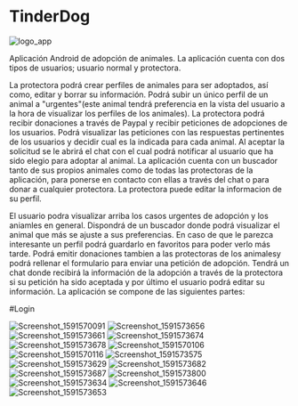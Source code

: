 # TinderDog
![logo_app](https://user-images.githubusercontent.com/51179661/83979313-c1d74100-a90d-11ea-9b85-1bed016d551a.png)

Aplicación Android de adopción de animales. La aplicación cuenta con dos tipos de usuarios; usuario normal y protectora.


La protectora podrá crear perfiles de animales para ser adoptados, así como, editar y borrar su información. Podrá subir un único perfil de un animal a "urgentes"(este animal tendrá preferencia en la vista del usuario a la hora de visualizar los perfiles de los animales). La protectora podrá recibir donaciones a través de Paypal y recibir peticiones de adopciones de los usuarios. Podrá visualizar las peticiones con las respuestas pertinentes de los usuarios y decidir cual es la indicada para cada animal. Al aceptar la solicitud se le abrirá el chat con el cual podrá notificar al usuario que ha sido elegio para adoptar al animal. La aplicación cuenta con un buscador tanto de sus propios animales como de todas las protectoras de la aplicación, para ponerse en contacto con ellas a través del chat o para donar a cualquier protectora. La protectora puede editar la informacion de su perfil.


El usuario podra visualizar arriba los casos urgentes de adopción y los aniamles en general. Dispondrá de un buscador donde podrá visualizar el animal que más se ajuste a sus preferencias. En caso de que le parezca interesante un perfil podrá guardarlo en favoritos para poder verlo más tarde. Podrá emitir donaciones tambien a las protectoras de los animalesy podrá rellenar el formulario para enviar una petición de adopción. Tendrá un chat donde recibirá la información de la adopción a través de la protectora si su petición ha sido aceptada y por último el usuario podrá editar su información.
La aplicación se compone de las siguientes partes:

#Login


![Screenshot_1591570091](https://user-images.githubusercontent.com/51179661/84012414-c89a9e00-a977-11ea-8e84-52239ef2712d.png)
![Screenshot_1591573656](https://user-images.githubusercontent.com/51179661/84012917-8faef900-a978-11ea-817a-4626bda4e675.png)
![Screenshot_1591573661](https://user-images.githubusercontent.com/51179661/84012918-90478f80-a978-11ea-929a-2e9f3cd8b259.png)
![Screenshot_1591573674](https://user-images.githubusercontent.com/51179661/84012921-90e02600-a978-11ea-8398-94e750117763.png)
![Screenshot_1591573678](https://user-images.githubusercontent.com/51179661/84012924-90e02600-a978-11ea-90e5-8dabaee14ad8.png)
![Screenshot_1591570106](https://user-images.githubusercontent.com/51179661/84012928-90e02600-a978-11ea-815d-71a65b19cfe2.png)
![Screenshot_1591570116](https://user-images.githubusercontent.com/51179661/84012930-9178bc80-a978-11ea-892a-c61805ce0c52.png)
![Screenshot_1591573575](https://user-images.githubusercontent.com/51179661/84012932-9178bc80-a978-11ea-9ad6-d21215b6db5d.png)
![Screenshot_1591573629](https://user-images.githubusercontent.com/51179661/84012933-92115300-a978-11ea-9162-2a1768e05c4a.png)
![Screenshot_1591573682](https://user-images.githubusercontent.com/51179661/84012934-92a9e980-a978-11ea-9f2e-6e3531e76f9b.png)
![Screenshot_1591573687](https://user-images.githubusercontent.com/51179661/84012938-92a9e980-a978-11ea-9cc6-414573cc1290.png)
![Screenshot_1591573800](https://user-images.githubusercontent.com/51179661/84012940-93428000-a978-11ea-8eb5-e4615b8a97d2.png)
![Screenshot_1591573634](https://user-images.githubusercontent.com/51179661/84012941-93428000-a978-11ea-9dd1-b480ae1a9150.png)
![Screenshot_1591573646](https://user-images.githubusercontent.com/51179661/84012943-93db1680-a978-11ea-8ef2-7c9accb2289b.png)
![Screenshot_1591573653](https://user-images.githubusercontent.com/51179661/84012946-93db1680-a978-11ea-9ddf-cddf0b652935.png)
